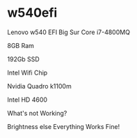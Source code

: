 # w540efi
Lenovo w540 EFI Big Sur
Core i7-4800MQ 

8GB Ram

192Gb SSD

Intel Wifi Chip

Nvidia Quadro k1100m

Intel HD 4600

What's not Working?

Brightness else Everything Works Fine!
